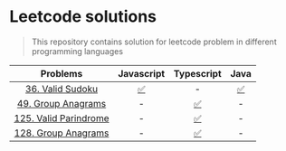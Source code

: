 # Leetcode solutions

> This repository contains solution for leetcode problem in different programming languages

|                                    **Problems**                                    |                                     **Javascript**                                     |                                             **Typescript**                                              |                                          **Java**                                          |
| :--------------------------------------------------------------------------------: | :------------------------------------------------------------------------------------: | :-----------------------------------------------------------------------------------------------------: | :----------------------------------------------------------------------------------------: |
|          [36. Valid Sudoku](https://leetcode.com/problems/valid-sudoku/)           | [✅](https://github.com/bytesbanana/leetcode/blob/main/36.valid_sudoku/js/solution.js) |                                                    -                                                    | [✅](https://github.com/bytesbanana/leetcode/blob/main/36.valid_sudoku/java/solution.java) |
|        [49. Group Anagrams](https://leetcode.com/problems/group-anagrams/)         |                                           -                                            |        [✅](https://github.com/bytesbanana/leetcode/blob/main/49.group_anagrams/ts/solution.ts)         |                                             -                                              |
|      [125. Valid Parindrome](https://leetcode.com/problems/valid-palindrome/)      |                                           -                                            |       [✅](https://github.com/bytesbanana/leetcode/blob/main/125.valid_palindrome/ts/solution.ts)       |                                             -                                              |
| [128. Group Anagrams](https://leetcode.com/problems/longest-consecutive-sequence/) |                                           -                                            | [✅](https://github.com/bytesbanana/leetcode/blob/main/128.longest_consecutive_sequence/ts/solution.ts) |                                             -                                              |
